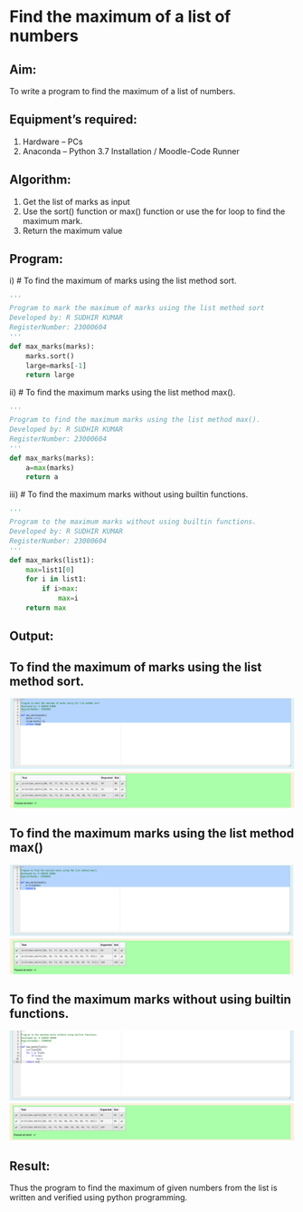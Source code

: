 # Find the maximum of a list of numbers
## Aim:
To write a program to find the maximum of a list of numbers.
## Equipment’s required:
1.	Hardware – PCs
2.	Anaconda – Python 3.7 Installation / Moodle-Code Runner
## Algorithm:
1.	Get the list of marks as input
2.	Use the sort() function or max() function or use the for loop to find the maximum mark.
3.	Return the maximum value
## Program:

i)	# To find the maximum of marks using the list method sort.
```Python
''' 
Program to mark the maximum of marks using the list method sort
Developed by: R SUDHIR KUMAR
RegisterNumber: 23000604
'''
def max_marks(marks):
    marks.sort()
    large=marks[-1]
    return large
```

ii)	# To find the maximum marks using the list method max().
```Python
''' 
Program to find the maximum marks using the list method max().
Developed by: R SUDHIR KUMAR
RegisterNumber: 23000604
'''
def max_marks(marks):
    a=max(marks)
    return a
```

iii) # To find the maximum marks without using builtin functions.
```Python
''' 
Program to the maximum marks without using builtin functions.
Developed by: R SUDHIR KUMAR
RegisterNumber: 23000604
'''
def max_marks(list1):
    max=list1[0]
    for i in list1:
        if i>max:
            max=i
    return max

```

## Output:
## To find the maximum of marks using the list method sort.
![output](scr61.png) 
## To find the maximum marks using the list method max()
![output](scr62.png)
## To find the maximum marks without using builtin functions.
![output](scr63.png)

## Result:
Thus the program to find the maximum of given numbers from the list is written and verified using python programming.